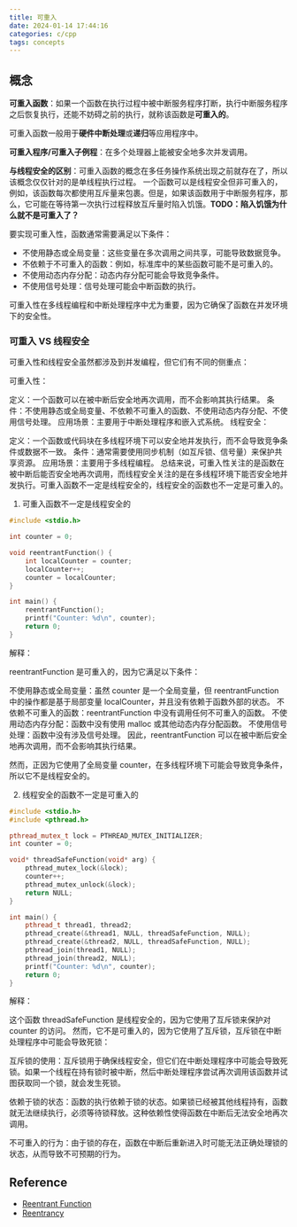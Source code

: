 ```yaml
---
title: 可重入
date: 2024-01-14 17:44:16
categories: c/cpp
tags: concepts
---
```


## 概念

**可重入函数**：如果一个函数在执行过程中被中断服务程序打断，执行中断服务程序之后恢复执行，还能不妨碍之前的执行，就称该函数是**可重入的**。

可重入函数一般用于**硬件中断处理**或**递归**等应用程序中。

**可重入程序/可重入子例程**：在多个处理器上能被安全地多次并发调用。

**与线程安全的区别**：可重入函数的概念在多任务操作系统出现之前就存在了，所以该概念仅仅针对的是单线程执行过程。
一个函数可以是线程安全但非可重入的，例如，该函数每次都使用互斥量来包裹。但是，如果该函数用于中断服务程序，那么，它可能在等待第一次执行过程释放互斥量时陷入饥饿。**TODO：陷入饥饿为什么就不是可重入了？**

要实现可重入性，函数通常需要满足以下条件：

- 不使用静态或全局变量：这些变量在多次调用之间共享，可能导致数据竞争。
- 不依赖于不可重入的函数：例如，标准库中的某些函数可能不是可重入的。
- 不使用动态内存分配：动态内存分配可能会导致竞争条件。
- 不使用信号处理：信号处理可能会中断函数的执行。

可重入性在多线程编程和中断处理程序中尤为重要，因为它确保了函数在并发环境下的安全性。

### 可重入 VS 线程安全

可重入性和线程安全虽然都涉及到并发编程，但它们有不同的侧重点：

可重入性：

定义：一个函数可以在被中断后安全地再次调用，而不会影响其执行结果。
条件：不使用静态或全局变量、不依赖不可重入的函数、不使用动态内存分配、不使用信号处理。
应用场景：主要用于中断处理程序和嵌入式系统。
线程安全：

定义：一个函数或代码块在多线程环境下可以安全地并发执行，而不会导致竞争条件或数据不一致。
条件：通常需要使用同步机制（如互斥锁、信号量）来保护共享资源。
应用场景：主要用于多线程编程。
总结来说，可重入性关注的是函数在被中断后能否安全地再次调用，而线程安全关注的是在多线程环境下能否安全地并发执行。可重入函数不一定是线程安全的，线程安全的函数也不一定是可重入的。

1. 可重入函数不一定是线程安全的

```cpp
#include <stdio.h>

int counter = 0;

void reentrantFunction() {
    int localCounter = counter;
    localCounter++;
    counter = localCounter;
}

int main() {
    reentrantFunction();
    printf("Counter: %d\n", counter);
    return 0;
}
```

解释：

reentrantFunction 是可重入的，因为它满足以下条件：

不使用静态或全局变量：虽然 counter 是一个全局变量，但 reentrantFunction 中的操作都是基于局部变量 localCounter，并且没有依赖于函数外部的状态。
不依赖不可重入的函数：reentrantFunction 中没有调用任何不可重入的函数。
不使用动态内存分配：函数中没有使用 malloc 或其他动态内存分配函数。
不使用信号处理：函数中没有涉及信号处理。
因此，reentrantFunction 可以在被中断后安全地再次调用，而不会影响其执行结果。

然而，正因为它使用了全局变量 counter，在多线程环境下可能会导致竞争条件，所以它不是线程安全的。

2. 线程安全的函数不一定是可重入的

```cpp
#include <stdio.h>
#include <pthread.h>

pthread_mutex_t lock = PTHREAD_MUTEX_INITIALIZER;
int counter = 0;

void* threadSafeFunction(void* arg) {
    pthread_mutex_lock(&lock);
    counter++;
    pthread_mutex_unlock(&lock);
    return NULL;
}

int main() {
    pthread_t thread1, thread2;
    pthread_create(&thread1, NULL, threadSafeFunction, NULL);
    pthread_create(&thread2, NULL, threadSafeFunction, NULL);
    pthread_join(thread1, NULL);
    pthread_join(thread2, NULL);
    printf("Counter: %d\n", counter);
    return 0;
}
```

解释：

这个函数 threadSafeFunction 是线程安全的，因为它使用了互斥锁来保护对 counter 的访问。
然而，它不是可重入的，因为它使用了互斥锁，互斥锁在中断处理程序中可能会导致死锁：

互斥锁的使用：互斥锁用于确保线程安全，但它们在中断处理程序中可能会导致死锁。如果一个线程在持有锁时被中断，然后中断处理程序尝试再次调用该函数并试图获取同一个锁，就会发生死锁。

依赖于锁的状态：函数的执行依赖于锁的状态。如果锁已经被其他线程持有，函数就无法继续执行，必须等待锁释放。这种依赖性使得函数在中断后无法安全地再次调用。

不可重入的行为：由于锁的存在，函数在中断后重新进入时可能无法正确处理锁的状态，从而导致不可预期的行为。

## Reference

- [Reentrant Function](https://www.geeksforgeeks.org/reentrant-function/)
- [Reentrancy](https://en.wikipedia.org/wiki/Reentrancy_(computing))
